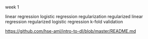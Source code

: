 week 1

linear regression
logistic regression
regularization
regularized linear regression
regularized logistic regression 
k-fold validation

https://github.com/hse-aml/intro-to-dl/blob/master/README.md



